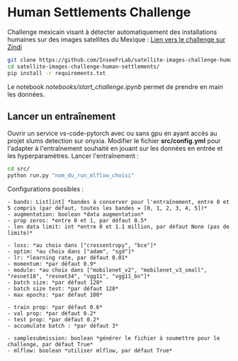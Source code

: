 # Human Settlements Challenge

Challenge mexicain visant à détecter automatiquement des installations humaines sur des images satellites du Mexique :  [Lien vers le challenge sur Zindi](https://zindi.africa/competitions/inegi-gcim-human-settlement-detection-challenge)

```bash
git clone https://github.com/InseeFrLab/satellite-images-challenge-human-settlements.git
cd satellite-images-challenge-human-settlements/
pip install -r requirements.txt
```

Le notebook *notebooks/start_challenge.ipynb* permet de prendre en main les données.

## Lancer un entraînement

Ouvrir un service vs-code-pytorch avec ou sans gpu en ayant accès au projet slums detection sur onyxia.
Modifier le fichier **src/config.yml** pour l'adapter à l'entraînement souhaité en jouant sur les données en entrée et les hyperparamètres.
Lancer l'entraînement :
```bash
cd src/
python run.py "nom_du_run_mlflow_choisi"
```

Configurations possibles :  

    - bands: List[int] *bandes à conserver pour l'entraînement, entre 0 et 5 compris (par défaut, toutes les bandes = [0, 1, 2, 3, 4, 5])*  
    - augmentation: boolean *data augmentation*  
    - prop zeros: *entre 0 et 1, par défaut 0.5*  
    - len data limit: int *entre 0 et 1.1 million, par défaut None (pas de limite)*    

    - loss: *au choix dans ["crossentropy", "bce"]*  
    - optim: *au choix dans ["adam", "sgd"]*  
    - lr: *learning rate, par défaut 0.01*  
    - momentum: *par défaut 0.9*  
    - module: *au choix dans ["mobilenet_v2", "mobilenet_v3_small", "resnet18", "resnet34", "vgg11", "vgg11_bn"]*  
    - batch size: *par défaut 128*  
    - batch size test: *par défaut 128*  
    - max epochs: *par défaut 100*    

    - train prop: *par défaut 0.6*   
    - val prop: *par défaut 0.2*  
    - test prop: *par défaut 0.2*  
    - accumulate batch : *par défaut 3*  

    - samplesubmission: boolean *générer le fichier à soumettre pour le challenge, par défaut True*  
    - mlflow: boolean *utiliser mlflow, par défaut True*  


